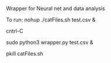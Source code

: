 Wrapper for Neural net and data analysis

To run: 
nohup ./catFiles.sh test.csv &

cntrl-C

sudo python3 wrapper.py test.csv &

pkill catFiles.sh
